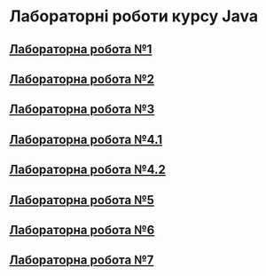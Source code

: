 # Лабораторні роботи курсу Java

## [Лабораторна робота №1](https://github.com/courtezzy/Java-Course-LABS-/blob/master/src/main/java/com/university/lab_1/README.md)
## [Лабораторна робота №2](https://github.com/courtezzy/Java-Course-LABS-/blob/master/src/main/java/com/university/lab_2/README.md)
## [Лабораторна робота №3](https://github.com/courtezzy/Java-Course-LABS-/blob/master/src/main/java/com/university/lab_3/README.md)
## [Лабораторна робота №4.1](https://github.com/courtezzy/Java-Course-LABS-/blob/master/src/main/java/com/university/lab_4_1/README.md)
## [Лабораторна робота №4.2](https://github.com/courtezzy/Java-Course-LABS-/blob/master/src/main/java/com/university/lab_4_2/README.md)
## [Лабораторна робота №5](https://github.com/courtezzy/Java-Course-LABS-/blob/master/src/main/java/com/university/lab_5/README.md)
## [Лабораторна робота №6](https://github.com/courtezzy/Java-Course-LABS-/blob/master/src/main/java/com/university/lab_6/README.md)
## [Лабораторна робота №7](https://github.com/courtezzy/Java-Course-LABS-/blob/master/src/main/java/com/university/lab_7/README.md)